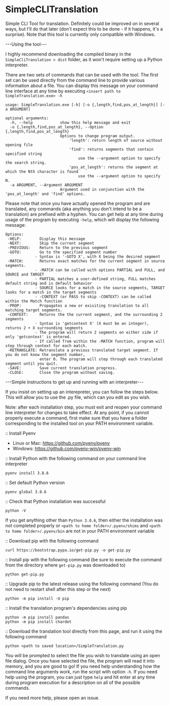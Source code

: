 # SimpleCLITranslation
Simple CLI Tool for translation. Definitely could be improved on in several ways, but I'll do that later (don't expect this to be done - if it happens, it's a surprise). Note that this tool is currently only compatible with Windows.

---Using the tool---

I highly recommend downloading the compiled binary in the `SimpleCliTranslation > dist` folder, as it won't require setting up a Python interpreter.

There are two sets of commands that can be used with the tool. The first set can be used directly from the command line to provide various information about a file. You can display this message on your command line interface at any time by executing `<insert path to SimpleTranslation.exe> -h`

```shell
usage: SimpleTranslation.exe [-h] [-o {,length,find,pos_at_length}] [-a ARGUMENT]

optional arguments:
  -h, --help            show this help message and exit
  -o {,length,find,pos_at_length}, --Option {,length,find,pos_at_length}
                        Options to change program output.
                            'length': return length of source without opening file
                            'find': returns segments that contain specified string
                                use the --argument option to specify the search string.
                            'pos_at_length': returns the segment at which the Nth character is found 
                                use the --argument option to specify N.
  -a ARGUMENT, --Argument ARGUMENT
                        Argument used in conjunction with the 'pos_at_length' and 'find' options.
```

Please note that once you have actually opened the program and are translated, any commands (aka anything you don't intend to be a translation) are prefixed with a hyphen. You can get help at any time during usage of the program by executing `-help`, which will display the following message:

```shell
Options:
 -HELP:        Display this message
 -NEXT:        Skip the current segment
 -PREVIOUS:    Return to the previous segment
 -GOTO:        Go to the specified segment number
             - Syntax is '-GOTO X', with X being the desired segment
 -MATCH:       Returns exact matches for the current segment in source segments.
             - -MATCH can be called with options PARTIAL and FULL, and SOURCE and TARGET
             - PARTIAL matches a user-defined string, FULL matches default string and is default behavior
             - SOURCE looks for a match in the source segments, TARGET looks for a match in the target segments
             - -CONTEXT (or PASS to skip -CONTEXT) can be called within the Match function
 -PROP:        Propagates a new or exisiting translation to all matching target segments.
 -CONTEXT:     Returns the the current segment, and the surrounding 2 segments
             - Syntax is 'getcontext X' (X must be an integer), returns 2 + X surrounding segments
             - The program will return 2 segments on either side if only 'getcontext' is entered.
             - If called from within the -MATCH function, program will step through context for each match.
 -RETRANSLATE: Retranslate a previous translated target segment. If you do not know the segment number,
               enter 0. The program will step through each translated segment until you quit.
 -SAVE:        Save current translation progress.
 -CLOSE:       Close the program without saving.
```

---Simple instructions to get up and running with an interpreter---

If you insist on setting up an interepreter, you can follow the steps below. This will allow you to use the .py file, which can you edit as you wish.

Note: after each installation step, you must exit and reopen your command line interpreter for changes to take effect.
At any point, if you cannot properly execute a command, first make sure that you have a folder corresponding to the installed tool on your PATH environment variable.

:: Install Pyenv
  - Linux or Mac: https://github.com/pyenv/pyenv
  - Windows: https://github.com/pyenv-win/pyenv-win
 
:: Install Python with the following command on your command line interpreter

```shell
pyenv install 3.8.6
```

:: Set default Python version

```shell
pyenv global 3.8.6
```

:: Check that Python installation was successful

```shell
python -V
```

If you get anything other than `Python 3.8.6`, then either the installation was not completed properly or `<path to home folder>/.pyenv/shims` and `<path to home folder>/.pyenv/bin` are not in your PATH environment variable

::  Download pip with the following command

```shell
curl https://bootstrap.pypa.io/get-pip.py -o get-pip.py
```

:: Install pip with the following command (be sure to execute the command from the directory where `get-pip.py` was downloaded to)

```shell
python get-pip.py
```

:: Upgrade pip to the latest release using the following command (You do not need to restart shell after this step or the next)

```shell
python -m pip install -U pip
```

:: Install the translation program's dependencies using pip

```shell
python -m pip install pandas
python -m pip install chardet
```

:: Download the translation tool directly from this page, and run it using the following command

```shell
python <path to saved location>/SimpleTranslation.py
```

You will be prompted to select the file you wish to translate using an open file dialog.
Once you have selected the file, the program will read it into memory, and you are good to go!
If you need help understanding how the command line arguments work, run the script with option `-h`.
If you need help using the program, you can just type `help` and hit enter at any time during program execution
for a description on all of the possible commands.

If you need more help, please open an issue.
